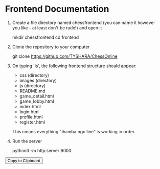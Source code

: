 # Frontend Documentation

1. Create a file directory named chessfrontend (you can name it however you like - at least don't be rude!) and open it

    
    mkdir chessfrontend
    cd frontend
    

2. Clone the repository to your computer

    
    git clone https://github.com/TYSHARA/ChessOnline
    

3. On typing 'ls', the following frontend structure should appear:
   - css (directory)
   - images (directory)
   - js (directory)
   - README.md
   - game_detail.html
   - game_lobby.html
   - index.html
   - login.html
   - profile.html
   - register.html

   This means everything "ihamba ngo line" is working in order.

4. Run the server

    
    python3 -m http.server 9000
    

<button id="copy-button">Copy to Clipboard</button>

<script>
    const copyButton = document.getElementById("copy-button");

    copyButton.addEventListener("click", function () {
        const codeSnippet = `git clone https://github.com/TYSHARA/ChessOnline`;
        const textArea = document.createElement("textarea");
        textArea.value = codeSnippet;
        document.body.appendChild(textArea);
        textArea.select();
        document.execCommand("copy");
        document.body.removeChild(textArea);
        alert("Command copied to clipboard!");
    });
</script>
